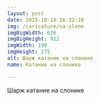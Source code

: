 ```yaml
---
layout: post
date: 2015-10-18 16:32:10
img: /caricature/na-slone
imgBigWidth: 636
imgBigHeight: 912
imgWidth: 190
imgHeight: 275
alt: Шарж катание на слонике
name: Катание на слонике

---
```


Шарж катание на слонике


